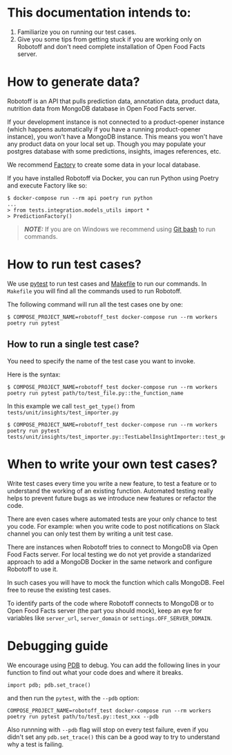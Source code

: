 # This documentation intends to:
1) Familiarize you on running our test cases.
2) Give you some tips from getting stuck if you are working only on Robotoff and don't need complete installation of Open Food Facts server.


# How to generate data?

Robotoff is an API that pulls prediction data, annotation data, product data, nutrition data from MongoDB database in Open Food Facts server.


If your development instance is not connected to a product-opener instance 
(which happens automatically if you have a running product-opener instance), 
you won't have a MongoDB instance. This means you won't have any product data on your local set up.
Though you may populate your postgres database with some predictions, insights, images references, etc.

We recommend  [Factory](https://factoryboy.readthedocs.io/en/stable/) to create some data in your local database.

If you have installed Robotoff via Docker, you can run Python using Poetry and execute Factory like so:
```
$ docker-compose run --rm api poetry run python
...
> from tests.integration.models_utils import *
> PredictionFactory()
````

> **_NOTE:_** If you are on Windows we recommend using [Git bash](https://git-scm.com/downloads) to run commands.

# How to run test cases?
We use [pytest](https://docs.pytest.org/en/7.1.x/) to run test cases and [Makefile](../../Makefile) to run our commands. In `Makefile` you will find all the commands used to run Robotoff. 

The following command will run all the test cases one by one:

```
$ COMPOSE_PROJECT_NAME=robotoff_test docker-compose run --rm workers poetry run pytest
```

## How to run a single test case?

You need to specify the name of the test case you want to invoke.

Here is the syntax:

```
$ COMPOSE_PROJECT_NAME=robotoff_test docker-compose run --rm workers poetry run pytest path/to/test_file.py::the_function_name
```

In this example we call `test_get_type()` from `tests/unit/insights/test_importer.py`

```
$ COMPOSE_PROJECT_NAME=robotoff_test docker-compose run --rm workers poetry run pytest tests/unit/insights/test_importer.py::TestLabelInsightImporter::test_get_type
```

# When to write your own test cases?

Write test cases every time you write a new feature, to test a feature or to understand the working of an existing function. Automated testing really helps to prevent future bugs as we introduce new features or refactor the code.

There are even cases where automated tests are your only chance to test you code. For example: when you write code to post notifications on Slack channel you can only test them  by writing a unit test case. 

There are instances when Robotoff tries to connect to MongoDB via Open Food Facts server. For local testing we do not yet provide a standarized approach to add a MongoDB Docker in the same network and configure Robotoff to use it.

In such cases you will have to mock the function which calls MongoDB. Feel free to reuse the existing test cases.

To identify parts of the code where Robotoff connects to MongoDB or to Open Food Facts server (the part you should mock), keep an eye for variables like `server_url`, `server_domain` or `settings.OFF_SERVER_DOMAIN`.

# Debugging guide

We encourage using [PDB](https://docs.python.org/3/library/pdb.html)
 to debug. You can add the following lines in your function to find out what your code does and where it breaks.


```
import pdb; pdb.set_trace()
```

and then run the `pytest`, with the `--pdb` option:


```
COMPOSE_PROJECT_NAME=robotoff_test docker-compose run --rm workers poetry run pytest path/to/test.py::test_xxx --pdb
```

Also runnning with `--pdb` flag will stop on every test failure, even if you didn't set any `pdb.set_trace()` this can be a good way to try to understand why a test is failing.
